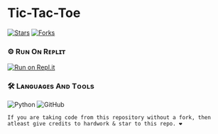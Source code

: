 # Tic-Tac-Toe
  [![Stars](https://img.shields.io/github/stars/Harpia-Vieillot/Tic-Tac-Toe?style=flat-square&color=blue)](https://github.com/Harpia-Vieillot/Tic-Tac-Toe/stargazers)
  [![Forks](https://img.shields.io/github/forks/Harpia-Vieillot/Tic-Tac-Toe?style=flat-square&color=blue)](https://github.com/Harpia-Vieillot/Tic-Tac-Toe/fork)

### ⚙️ Rᴜɴ Oɴ Rᴇᴘʟɪᴛ

[![Run on Repl.it](https://repl.it/badge/github/sherlock-project/sherlock)](https://replit.com/@Acinonyx/Tic-Tac-Toe#tictactoe.py)

### 🛠️ Lᴀɴɢᴜᴀɢᴇs Aɴᴅ Tᴏᴏʟs

  ![Python](https://img.shields.io/badge/Python-3776AB?style=for-the-badge&logo=python&logoColor=white)
  ![GitHub](https://img.shields.io/badge/GitHub-100000?style=for-the-badge&logo=github&logoColor=white)

```
If you are taking code from this repository without a fork, then atleast give credits to hardwork & star to this repo. ❤️
```
